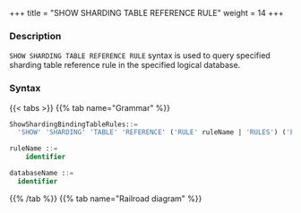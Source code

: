 +++
title = "SHOW SHARDING TABLE REFERENCE RULE"
weight = 14
+++

### Description

`SHOW SHARDING TABLE REFERENCE RULE` syntax is used to query specified sharding table reference rule in the specified logical database.

### Syntax

{{< tabs >}}
{{% tab name="Grammar" %}}
```sql
ShowShardingBindingTableRules::=
  'SHOW' 'SHARDING' 'TABLE' 'REFERENCE' ('RULE' ruleName | 'RULES') ('FROM' databaseName)?

ruleName ::=
    identifier

databaseName ::=
  identifier
```
{{% /tab %}}
{{% tab name="Railroad diagram" %}}
<iframe frameborder="0" name="diagram" id="diagram" width="100%" height="100%"></iframe>
{{% /tab %}}
{{< /tabs >}}

### Supplement

- When `databaseName` is not specified, the default is the currently used `DATABASE`. If `DATABASE` is not used, No database selected will be prompted.

### Return value description

| Columns                 | Descriptions                       |
| ------------------------|------------------------------------|
| name                    | Sharding table reference rule name |
| sharding_table_reference| sharding table reference           |

### Example

- Query sharding table reference rules for the specified logical database

```sql
SHOW SHARDING TABLE REFERENCE RULES FROM sharding_db;
```

```sql
mysql> SHOW SHARDING TABLE REFERENCE RULES FROM sharding_db;
+-------+--------------------------+
| name  | sharding_table_reference |
+-------+--------------------------+
| ref_0 | t_a,t_b                  |
| ref_1 | t_c,t_d                  |
+-------+--------------------------+
2 rows in set (0.00 sec)
```

- Query sharding table reference rules for the current logical database

```sql
SHOW SHARDING TABLE REFERENCE RULES;
```

```sql
mysql> SHOW SHARDING TABLE REFERENCE RULES;
+-------+--------------------------+
| name  | sharding_table_reference |
+-------+--------------------------+
| ref_0 | t_a,t_b                  |
| ref_1 | t_c,t_d                  |
+-------+--------------------------+
2 rows in set (0.00 sec)
```

- Query specified sharding table reference rule for the specified logical database

```sql
SHOW SHARDING TABLE REFERENCE RULE ref_0 FROM sharding_db;
```

```sql
mysql> SHOW SHARDING TABLE REFERENCE RULE FROM sharding_db;
+-------+--------------------------+
| name  | sharding_table_reference |
+-------+--------------------------+
| ref_0 | t_a,t_b                  |
+-------+--------------------------+
1 row in set (0.00 sec)
```

- Query specified sharding table reference rule for the current logical database

```sql
SHOW SHARDING TABLE REFERENCE RULE ref_0;
```

```sql
mysql> SHOW SHARDING TABLE REFERENCE RULE ref_0;
+-------+--------------------------+
| name  | sharding_table_reference |
+-------+--------------------------+
| ref_0 | t_a,t_b                  |
+-------+--------------------------+
1 row in set (0.00 sec)
```

### Reserved word

`SHOW`, `SHARDING`, `TABLE`, `REFERENCE`, `RULE`, `RULES`, `FROM`

### Related links

- [Reserved word](/en/user-manual/shardingsphere-proxy/distsql/syntax/reserved-word/)
